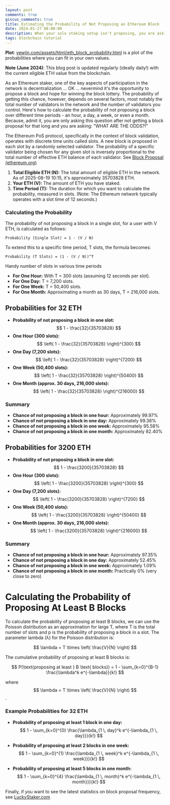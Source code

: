 ```yaml
---
layout: post
comments: true
giscus_comments: true
title: Estimating the Probability of Not Proposing an Ethereum Block
date: 2024-01-27 08:00:00
description: When your solo staking setup isn't proposing, you are asking "WHAT ARE THE ODDS?!"
tags: blockchain tutorial
---
```


**Plot**: [yewjin.com/assets/html/eth_block_probability.html](https://www.yewjin.com/assets/html/eth_block_probability.html) is a plot of the probabilities where you can fit in your own values.

**Note (June 2024)**: This blog post is updated regularly (ideally daily!) with the current eligible ETH value from the blockchain.

As an Ethereum staker, one of the key aspects of participation in the network is decentralization ... OK ... nevermind it's the opportunity to propose a block and hope for winning the block lottery. The probability of getting this chance, however, depends on several factors, most notably the total number of validators in the network and the number of validators you control. Here's how to calculate the probability of not proposing a block over different time periods - an hour, a day, a week, or even a month. Because, admit it, you are only asking this question after not getting a block proposal for that long and you are asking: "WHAT ARE THE ODDS?!"

The Ethereum PoS protocol, specifically in the context of block validation, operates with discrete time units called slots. A new block is proposed in each slot by a randomly selected validator. The probability of a specific validator being chosen for any given slot is inversely proportional to the total number of effective ETH balance of each validator. See [Block Proposal (ethereum.org)](https://ethereum.org/en/developers/docs/consensus-mechanisms/pos/block-proposal/)

1. **Total Eligible ETH (N):** The total amount of eligible ETH in the network. As of 2025-08-19 10:15, it's approximately 35703828 ETH.
2. **Your ETH (V):** The amount of ETH you have staked.
3. **Time Period (T):** The duration for which you want to calculate the probability, measured in slots. (Note: The Ethereum network typically operates with a slot time of 12 seconds.)

### Calculating the Probability

The probability of not proposing a block in a single slot, for a user with V ETH, is calculated as follows:

```
Probability (Single Slot) = 1 - (V / N)
```

To extend this to a specific time period, T slots, the formula becomes:

```
Probability (T Slots) = (1 - (V / N))^T
```

Handy number of slots in various time periods

- **For One Hour:** With T = 300 slots (assuming 12 seconds per slot).
- **For One Day:** T = 7,200 slots.
- **For One Week:** T = 50,400 slots.
- **For One Month:** Approximating a month as 30 days, T = 216,000 slots.

## Probabilities for 32 ETH

- **Probability of not proposing a block in one slot:** $$ 1 - \frac{32}{35703828} $$
- **One Hour (300 slots):** $$ \left( 1 - \frac{32}{35703828} \right)^{300} $$
- **One Day (7,200 slots):** $$ \left( 1 - \frac{32}{35703828} \right)^{7200} $$
- **One Week (50,400 slots):** $$ \left( 1 - \frac{32}{35703828} \right)^{50400} $$
- **One Month (approx. 30 days, 216,000 slots):** $$ \left( 1 - \frac{32}{35703828} \right)^{216000} $$

### Summary

- **Chance of not proposing a block in one hour:** Approximately 99.97%
- **Chance of not proposing a block in one day:** Approximately 99.36%
- **Chance of not proposing a block in one week:** Approximately 95.58%
- **Chance of not proposing a block in one month:** Approximately 82.40%

## Probabilities for 3200 ETH

- **Probability of not proposing a block in one slot:** $$ 1 - \frac{3200}{35703828} $$
- **One Hour (300 slots):** $$ \left( 1 - \frac{3200}{35703828} \right)^{300} $$
- **One Day (7,200 slots):** $$ \left( 1 - \frac{3200}{35703828} \right)^{7200} $$
- **One Week (50,400 slots):** $$ \left( 1 - \frac{3200}{35703828} \right)^{50400} $$
- **One Month (approx. 30 days, 216,000 slots):** $$ \left( 1 - \frac{3200}{35703828} \right)^{216000} $$

### Summary

- **Chance of not proposing a block in one hour:** Approximately 97.35%
- **Chance of not proposing a block in one day:** Approximately 52.45%
- **Chance of not proposing a block in one week:** Approximately 1.09%
- **Chance of not proposing a block in one month:** Practically 0% (very close to zero)

# Calculating the Probability of Proposing At Least B Blocks

To calculate the probability of proposing at least B blocks, we can use the Poisson distribution as an approximation for large T, where T is the total number of slots and p is the probability of proposing a block in a slot. The parameter lambda (λ) for the Poisson distribution is:

$$ \lambda = T \times \left( \frac{V}{N} \right) $$

The cumulative probability of proposing at least B blocks is:

<!-- prettier-ignore -->
$$ P(\text{proposing at least } B \text{ blocks}) = 1 - \sum_{k=0}^{B-1} \frac{\lambda^k e^{-\lambda}}{k!} $$

where $$ \lambda = T \times \left( \frac{V}{N} \right) $$.

### Example Probabilities for 32 ETH

<!-- prettier-ignore -->
- **Probability of proposing at least 1 block in one day:** $$ 1 - \sum_{k=0}^{0} \frac{\lambda_{1 \, day}^k e^{-\lambda_{1 \, day}}}{k!} $$
<!-- prettier-ignore -->
- **Probability of proposing at least 2 blocks in one week:** $$ 1 - \sum_{k=0}^{1} \frac{\lambda_{1 \, week}^k e^{-\lambda_{1 \, week}}}{k!} $$
<!-- prettier-ignore -->
- **Probability of proposing at least 5 blocks in one month:** $$ 1 - \sum_{k=0}^{4} \frac{\lambda_{1 \, month}^k e^{-\lambda_{1 \, month}}}{k!} $$

Finally, if you want to see the latest statistics on block proposal frequency, see [LuckyStaker.com](https://luckystaker.com/home/)
